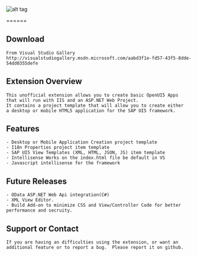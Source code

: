 ![alt tag](http://sap.github.io/openui5/images/OpenUI5_new_big_side.png)

======
## Download
```
From Visual Studio Gallery
http://visualstudiogallery.msdn.microsoft.com/aabd3f1e-fd57-43f5-8dde-54dd0355defe
```
## Extension Overview
```
This unofficial extension allows you to create basic OpenUI5 Apps
that will run with IIS and an ASP.NET Web Project. 
It contains a project template that will allow you to create either 
a desktop or mobile HTML5 application for the SAP UI5 framework. 
```

## Features
```
- Desktop or Mobile Application Creation project template
- I18n Properties project item template
- SAP UI5 View Templates (XML, HTML, JSON, JS) item template
- Intellisense Works on the index.html file be default in VS
- Javascript intellisense for the framework
```

## Future Releases
```
- OData ASP.NET Web Api integration(C#)
- XML View Editor.
- Build Add-on to minimize CSS and View/Controller Code for better performance and secruity.
```
## Support or Contact
```
If you are having an difficulties using the extension, or want an additional feature or to report a bug.  Please report it on github.
```

